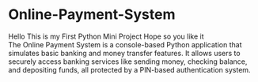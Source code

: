 # Online-Payment-System
Hello This is my First Python Mini Project Hope so you like it
<br>
The Online Payment System is a console-based Python application that simulates basic banking and money transfer features. It allows users to securely access banking services like sending money, checking balance, and depositing funds, all protected by a PIN-based authentication system.
